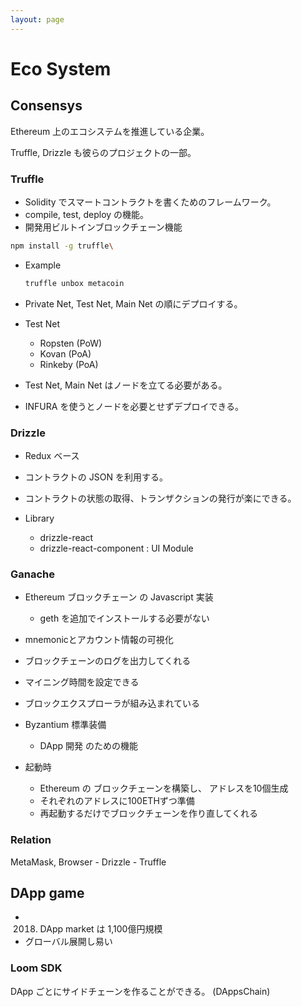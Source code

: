 ```yaml
---
layout: page
---
```


# Eco System

## Consensys

Ethereum 上のエコシステムを推進している企業。

Truffle, Drizzle も彼らのプロジェクトの一部。

### Truffle

* Solidity でスマートコントラクトを書くためのフレームワーク。
* compile, test, deploy の機能。
* 開発用ビルトインブロックチェーン機能

```sh
npm install -g truffle\
```

* Example
    ```sh
    truffle unbox metacoin
    ```

* Private Net, Test Net, Main Net の順にデプロイする。
* Test Net
    * Ropsten (PoW)
    * Kovan (PoA)
    * Rinkeby (PoA)
* Test Net, Main Net はノードを立てる必要がある。
* INFURA を使うとノードを必要とせずデプロイできる。

### Drizzle

* Redux ベース
* コントラクトの JSON を利用する。
* コントラクトの状態の取得、トランザクションの発行が楽にできる。

* Library
    * drizzle-react
    * drizzle-react-component : UI Module
    
### Ganache

* Ethereum ブロックチェーン の Javascript 実装
    * geth を追加でインストールする必要がない
* mnemonicとアカウント情報の可視化
* ブロックチェーンのログを出力してくれる
* マイニング時間を設定できる
* ブロックエクスプローラが組み込まれている
* Byzantium 標準装備
    * DApp 開発 のための機能

* 起動時
    * Ethereum の ブロックチェーンを構築し、 アドレスを10個生成
    * それぞれのアドレスに100ETHずつ準備
    * 再起動するだけでブロックチェーンを作り直してくれる



    
### Relation

MetaMask, Browser - Drizzle - Truffle

## DApp game

* 2018. DApp market は 1,100億円規模
* グローバル展開し易い

### Loom SDK

DApp ごとにサイドチェーンを作ることができる。 (DAppsChain)